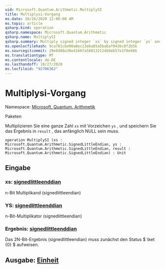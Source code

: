 ```yaml
---
uid: Microsoft.Quantum.Arithmetic.MultiplySI
title: Multiplysi-Vorgang
ms.date: 10/26/2020 12:00:00 AM
ms.topic: article
qsharp.kind: operation
qsharp.namespace: Microsoft.Quantum.Arithmetic
qsharp.name: MultiplySI
qsharp.summary: Multiply signed integer `xs` by signed integer `ys` and store the result in `result`, which must be zero initially.
ms.openlocfilehash: 9ca781cbe90a8ec13e6a85a5babaf043bc8f2b5b
ms.sourcegitcommit: 29e0d88a30e4166fa580132124b0eb57e1f0e986
ms.translationtype: MT
ms.contentlocale: de-DE
ms.lasthandoff: 10/27/2020
ms.locfileid: "92706362"
---
```

# <a name="multiplysi-operation"></a>Multiplysi-Vorgang

Namespace: [Microsoft. Quantum. Arithmetik](xref:Microsoft.Quantum.Arithmetic)

Paketen [](https://nuget.org/packages/)


Multiplizieren Sie eine ganze Zahl `xs` mit Vorzeichen `ys` , und speichern Sie das Ergebnis in `result` , das anfänglich NULL sein muss.

```qsharp
operation MultiplySI (xs : Microsoft.Quantum.Arithmetic.SignedLittleEndian, ys : Microsoft.Quantum.Arithmetic.SignedLittleEndian, result : Microsoft.Quantum.Arithmetic.SignedLittleEndian) : Unit
```


## <a name="input"></a>Eingabe

### <a name="xs--signedlittleendian"></a>xs: [signedlittleenddian](xref:Microsoft.Quantum.Arithmetic.SignedLittleEndian)

n-Bit Multiplikand (signedlittleendian)


### <a name="ys--signedlittleendian"></a>YS: [signedlittleenddian](xref:Microsoft.Quantum.Arithmetic.SignedLittleEndian)

n-Bit-Multiplikator (signedlittleendian)


### <a name="result--signedlittleendian"></a>Ergebnis: [signedlittleenddian](xref:Microsoft.Quantum.Arithmetic.SignedLittleEndian)

Das 2N-Bit-Ergebnis (signedlittleendian) muss zunächst den Status $ \ket {0} $ aufweisen.



## <a name="output--unit"></a>Ausgabe: [Einheit](xref:microsoft.quantum.lang-ref.unit)


